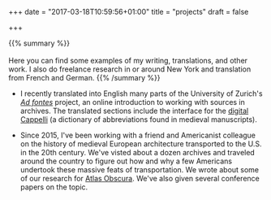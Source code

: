 +++
date = "2017-03-18T10:59:56+01:00"
title = "projects"
draft = false

+++

{{% summary %}}
<br><br>
Here you can find some examples of my writing, translations, and other work. I also do freelance research in or around New York and translation from French and German. 
{{% /summary %}}

- I recently translated into English many parts of the University of Zurich's <a href="https://www.adfontes.uzh.ch/en/ad-fontes/einleitung" target="_blank"><i>Ad fontes</i></a> project, an online introduction to working with sources in archives.
The translated sections include the interface for the <a href="https://www.adfontes.uzh.ch/en/ressourcen/abkuerzungen/cappelli-online/" target="_blank">digital Cappelli</a> (a dictionary of abbreviations found in medieval manuscripts).

- Since 2015, I've been working with a friend and Americanist colleague on the history of medieval European architecture transported to the U.S. in the 20th century. We've visted about a dozen archives and traveled around the country to figure out how and why a few Americans undertook these massive feats of transportation. We wrote about some of our research for <a href="https://www.atlasobscura.com/articles/in-the-early-1900s-dozens-of-centuriesold-european-buildings-came-to-america-where-is-medieval-america-now" target="_blank">Atlas Obscura</a>. We've also given several conference papers on the topic.
